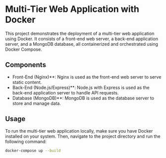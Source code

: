 # Multi-Tier Web Application with Docker

This project demonstrates the deployment of a multi-tier web application using Docker. It consists of a front-end web server, a back-end application server, and a MongoDB database, all containerized and orchestrated using Docker Compose.

## Components

- Front-End (Nginx)**: Nginx is used as the front-end web server to serve static content.
- Back-End (Node.js/Express)**: Node.js with Express is used as the back-end application server to handle API requests.
- Database (MongoDB)**: MongoDB is used as the database server to store and manage data.

## Usage

To run the multi-tier web application locally, make sure you have Docker installed on your system. Then, navigate to the project directory and run the following command:

```bash
docker-compose up --build
